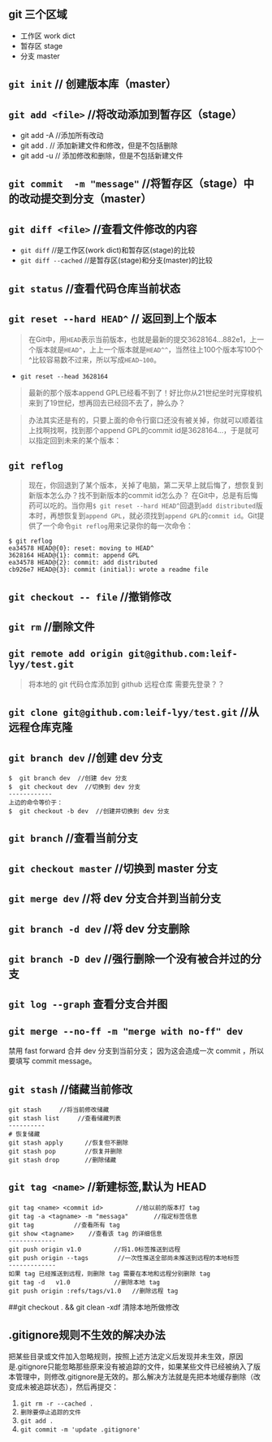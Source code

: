 ## git 三个区域 
* 工作区 work dict
* 暂存区 stage
* 分支   master

## `git init`         // 创建版本库（master）
## `git add <file>`    //将改动添加到暂存区（stage）
* git add -A         //添加所有改动
* git add .    // 添加新建文件和修改，但是不包括删除
* git add -u   // 添加修改和删除，但是不包括新建文件

## `git commit  -m "message"`   //将暂存区（stage）中的改动提交到分支（master）
## `git diff <file>`     //查看文件修改的内容
* `git diff`     //是工作区(work dict)和暂存区(stage)的比较 
* `git diff --cached`    //是暂存区(stage)和分支(master)的比较

## `git status`         //查看代码仓库当前状态

## `git reset --hard HEAD^`  // 返回到上个版本
>在Git中，用`HEAD`表示当前版本，也就是最新的提交3628164...882e1，上一个版本就是`HEAD^`，上上一个版本就是`HEAD^^`，当然往上100个版本写100个^比较容易数不过来，所以写成`HEAD~100`。

* `git reset --head 3628164`
 
>最新的那个版本append GPL已经看不到了！好比你从21世纪坐时光穿梭机来到了19世纪，想再回去已经回不去了，肿么办？

>办法其实还是有的，只要上面的命令行窗口还没有被关掉，你就可以顺着往上找啊找啊，找到那个append GPL的commit id是3628164...，于是就可以指定回到未来的某个版本：

## `git reflog` 
>现在，你回退到了某个版本，关掉了电脑，第二天早上就后悔了，想恢复到新版本怎么办？找不到新版本的commit id怎么办？
在Git中，总是有后悔药可以吃的。当你用`$ git reset --hard HEAD^`回退到`add distributed`版本时，再想恢复到`append GPL`，就必须找到`append GPL`的`commit id`。Git提供了一个命令`git reflog`用来记录你的每一次命令：

 ```
$ git reflog
ea34578 HEAD@{0}: reset: moving to HEAD^
3628164 HEAD@{1}: commit: append GPL
ea34578 HEAD@{2}: commit: add distributed
cb926e7 HEAD@{3}: commit (initial): wrote a readme file
 ```
## `git checkout -- file`   //撤销修改
## `git rm`           //删除文件
## `git remote add origin git@github.com:leif-lyy/test.git`  
> 将本地的 git 代码仓库添加到 github 远程仓库 
> 需要先登录？？

## `git clone git@github.com:leif-lyy/test.git`   //从远程仓库克隆
## `git branch dev` //创建 dev 分支
```
$  git branch dev  //创建 dev 分支
$  git checkout dev  //切换到 dev 分支
------------
上边的命令等价于：
$  git checkout -b dev  //创建并切换到 dev 分支
```
## `git branch`  //查看当前分支
## `git checkout master`  //切换到 master 分支
## `git merge dev`    //将 dev 分支合并到当前分支
## `git branch -d dev`    //将 dev 分支删除
## `git branch -D dev`     //强行删除一个没有被合并过的分支
## `git log --graph` 查看分支合并图
## `git merge --no-ff -m "merge with no-ff" dev`   
禁用 fast forward 合并 dev 分支到当前分支；
因为这会造成一次 commit ，所以要填写 commit message。

## `git stash`   //储藏当前修改
```
git stash     //将当前修改储藏
git stash list     //查看储藏列表
----------
# 恢复储藏
git stash apply      //恢复但不删除
git stash pop        //恢复并删除
git stash drop       //删除储藏 
```
## `git tag <name>`     //新建标签,默认为 HEAD
```
git tag <name> <commit id>         //给以前的版本打 tag
git tag -a <tagname> -m "messaga"       //指定标签信息
git tag           //查看所有 tag
git show <tagname>    //查看该 tag 的详细信息
-------------
git push origin v1.0         //将1.0标签推送到远程
git push origin --tags        //一次性推送全部尚未推送到远程的本地标签
-------------
如果 tag 已经推送到远程，则删除 tag 需要在本地和远程分别删除 tag
git tag -d   v1.0            //删除本地 tag
git push origin :refs/tags/v1.0   //删除远程 tag
```
##git checkout . && git clean -xdf
清除本地所做修改

## .gitignore规则不生效的解决办法

把某些目录或文件加入忽略规则，按照上述方法定义后发现并未生效，原因是.gitignore只能忽略那些原来没有被追踪的文件，如果某些文件已经被纳入了版本管理中，则修改.gitignore是无效的。那么解决方法就是先把本地缓存删除（改变成未被追踪状态），然后再提交：

1. `git rm -r --cached .`
2. `删除要停止追踪的文件`
3. `git add .`
4. `git commit -m 'update .gitignore' `



